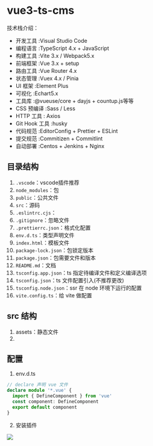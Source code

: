# vue3-ts-cms

技术栈介绍：

- 开发工具 :Visual Studio Code
- 编程语言 :TypeScript 4.x + JavaScript
- 构建工具 :Vite 3.x / Webpack5.x
- 前端框架 :Vue 3.x + setup
- 路由工具 :Vue Router 4.x
- 状态管理 :Vuex 4.x / Pinia
- UI 框架 :Element Plus
- 可视化 :Echart5.x
- 工具库 :@vueuse/core + dayjs + countup.js等等
- CSS 预编译 :Sass / Less
- HTTP 工具 : Axios
- Git Hook 工具 :husky
- 代码规范 :EditorConfig + Prettier + ESLint
- 提交规范 :Commitizen + Commitlint
- 自动部署 :Centos + Jenkins + Nginx

## 目录结构

1. `.vscode`：vscode插件推荐
2. `node_modules`：包
3. `public`：公共文件
4. `src`：源码
5. `.eslintrc.cjs`：
6. `.gitignore`：忽略文件
7. `.prettierrc.json`：格式化配置
8. `env.d.ts`：类型声明文件
9. `index.html`：模板文件
10. `package-lock.json`：包锁定版本
11. `package.json`：包需要文件和版本
12. `README.md`：文档
13. `tsconfig.app.json`：ts 指定待编译文件和定义编译选项
14. `tsconfig.json`：ts 文件配置引入(不推荐更改)
15. `tsconfig.node.json`：ssr 在 node 环境下运行的配置
16. `vite.config.ts`：给 vite 做配置

## src 结构
1. assets：静态文件
2. 

## 配置

1. env.d.ts

```ts
// declare 声明 vue 文件
declare module '*.vue' {
  import { DefineComponent } from 'vue'
  const component: DefineComponent
  export default component
}
```
2. 安装插件

![](https://img.xbin.cn/images/2023/08/18-20-12-9f6ed0.png)